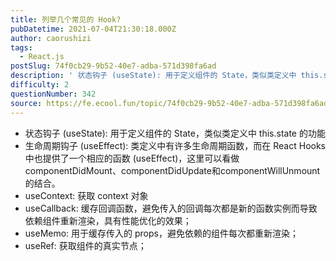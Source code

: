 ```yaml
---
title: 列举几个常见的 Hook?
pubDatetime: 2021-07-04T21:30:18.000Z
author: caorushizi
tags:
  - React.js
postSlug: 74f0cb29-9b52-40e7-adba-571d398fa6ad
description: ' 状态钩子 (useState): 用于定义组件的 State，类似类定义中 this.state 的功能 生命周期钩子 (useEffect): 类定义中有许多生命周期函数，而在 React Hooks 中也提供了一个相应的函数 (useEffect)，这里可以看做componentDidMount、componentDidUpdate和componentWillUnmount的结合。 useC'
difficulty: 2
questionNumber: 342
source: https://fe.ecool.fun/topic/74f0cb29-9b52-40e7-adba-571d398fa6ad
---
```


* 状态钩子 (useState): 用于定义组件的 State，类似类定义中 this.state 的功能
* 生命周期钩子 (useEffect): 类定义中有许多生命周期函数，而在 React Hooks 中也提供了一个相应的函数 (useEffect)，这里可以看做componentDidMount、componentDidUpdate和componentWillUnmount的结合。
* useContext: 获取 context 对象
* useCallback: 缓存回调函数，避免传入的回调每次都是新的函数实例而导致依赖组件重新渲染，具有性能优化的效果；
* useMemo: 用于缓存传入的 props，避免依赖的组件每次都重新渲染；
* useRef: 获取组件的真实节点；

